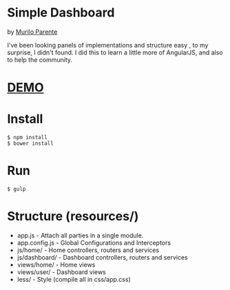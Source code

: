 # **Simple Dashboard**
by [Murilo Parente]

I've been looking panels of implementations and structure easy , to my surprise, I didn't found. I did this to learn a little more of AngularJS,  and also to help the community.

# [DEMO]

# Install
```
$ npm install
$ bower install
```

# Run
```
$ gulp
```

# Structure (resources/)
 - app.js - Attach all parties in a single module.
 - app.config.js - Global Configurations and Interceptors
 - js/home/ - Home controllers, routers and services
 - js/dashboard/ - Dashboard controllers, routers and services
 - views/home/ - Home views
 - views/user/ - Dashboard views
 - less/ - Style (compile all in css/app.css)

[Murilo Parente]: www.muriloparente.com
[DEMO]: murilopl.github.io/simpledashboard
